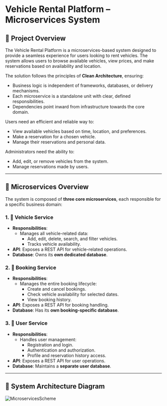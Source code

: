# Vehicle Rental Platform – Microservices System

## 📌 Project Overview

The Vehicle Rental Platform is a microservices-based system designed to provide a seamless experience for users looking to rent vehicles. The system allows users to browse available vehicles, view prices, and make reservations based on availability and location.

The solution follows the principles of **Clean Architecture**, ensuring:
- Business logic is independent of frameworks, databases, or delivery mechanisms.
- Each microservice is a standalone unit with clear, defined responsibilities.
- Dependencies point inward from infrastructure towards the core domain.

Users need an efficient and reliable way to:
- View available vehicles based on time, location, and preferences.
- Make a reservation for a chosen vehicle.
- Manage their reservations and personal data.

Administrators need the ability to:
- Add, edit, or remove vehicles from the system.
- Manage reservations made by users.

---

## 🧩 Microservices Overview

The system is composed of **three core microservices**, each responsible for a specific business domain:

### 1. 🚗 Vehicle Service
- **Responsibilities**:
  - Manages all vehicle-related data:
    - Add, edit, delete, search, and filter vehicles.
    - Tracks vehicle availability.
- **API**: Exposes a REST API for vehicle-related operations.
- **Database**: Owns its **own dedicated database**.

### 2. 📅 Booking Service
- **Responsibilities**:
  - Manages the entire booking lifecycle:
    - Create and cancel bookings.
    - Check vehicle availability for selected dates.
    - View booking history.
- **API**: Exposes a REST API for booking handling.
- **Database**: Has its **own booking-specific database**.

### 3. 👤 User Service
- **Responsibilities**:
  - Handles user management:
    - Registration and login.
    - Authentication and authorization.
    - Profile and reservation history access.
- **API**: Exposes a REST API for user operations.
- **Database**: Maintains a **separate user database**.

---

## 🧱 System Architecture Diagram

![MicroservicesScheme](https://github.com/user-attachments/assets/d1f6086b-0b7b-43db-9e99-3c0ca42f936b)

